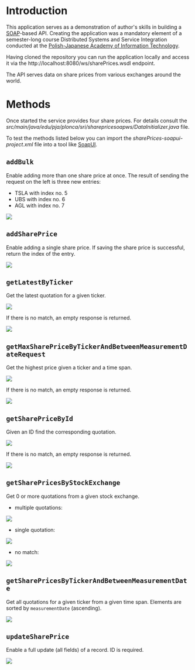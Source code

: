 # Introduction

This application serves as a demonstration of author's skills in building a [SOAP](https://www.w3.org/TR/soap/)-based API. 
Creating the application was a mandatory element of a semester-long course Distributed Systems and Service Integration 
conducted at the [Polish-Japanese Academy of Information Technology](https://www.pja.edu.pl/en/).

Having cloned the repository you can run the application locally and access it via the http://localhost:8080/ws/sharePrices.wsdl endpoint.

The API serves data on share prices from various exchanges around the world.

# Methods

Once started the service provides four share prices. For details consult the *src/main/java/edu/pja/plonca/sri/sharepricesoapws/DataInitializer.java*
file.

To test the methods listed below you can import the *sharePrices-soapui-project.xml* file into a tool like [SoapUI](https://www.soapui.org/).

## `addBulk`

Enable adding more than one share price at once. The result of sending the request on the left is three new entries:
* TSLA with index no. 5
* UBS with index no. 6
* AGL with index no. 7

![](./readme_resources/img/addBulk_example.png)

## `addSharePrice`

Enable adding a single share price. If saving the share price is successful, return the index of the entry.

![](./readme_resources/img/addSharePrice_example.png)

## `getLatestByTicker`

Get the latest quotation for a given ticker. 

![](./readme_resources/img/getLatestByTicker_success_example.png)

If there is no match, an empty response is returned.

![](./readme_resources/img/getLatestByTicker_no_success_example.png)

## `getMaxSharePriceByTickerAndBetweenMeasurementDateRequest`

Get the highest price given a ticker and a time span.

![](./readme_resources/img/getMaxSharePriceByTickerAndBetweenMeasurementDateRequest_success_example.png)

If there is no match, an empty response is returned.

![](./readme_resources/img/getMaxSharePriceByTickerAndBetweenMeasurementDateRequest_no_success_example.png)

## `getSharePriceById`

Given an ID find the corresponding quotation.

![](./readme_resources/img/getSharePriceById_success_example.png)

If there is no match, an empty response is returned.

![](./readme_resources/img/getSharePriceById_no_success_example.png)

## `getSharePricesByStockExchange`

Get 0 or more quotations from a given stock exchange.

* multiple quotations:

![](./readme_resources/img/getSharePricesByStockExchange_many_example.png)

* single quotation:

![](./readme_resources/img/getSharePricesByStockExchange_single_example.png)

* no match:

![](./readme_resources/img/getSharePricesByStockExchange_no_match_example.png)

## `getSharePricesByTickerAndBetweenMeasurementDate`

Get all quotations for a given ticker from a given time span. Elements are sorted by `measurementDate` (ascending).

![](./readme_resources/img/getSharePricesByTickerAndBetweenMeasurementDate_example.png)

## `updateSharePrice`

Enable a full update (all fields) of a record. ID is required.

![](./readme_resources/img/updateSharePrice_example.png)
